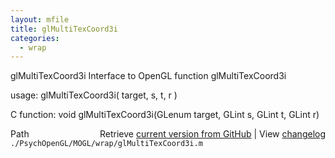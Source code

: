 ```yaml
---
layout: mfile
title: glMultiTexCoord3i
categories:
  - wrap
---
```


glMultiTexCoord3i  Interface to OpenGL function glMultiTexCoord3i

usage:  glMultiTexCoord3i\( target, s, t, r \)

C function:  void glMultiTexCoord3i\(GLenum target, GLint s, GLint t, GLint r\)


<div class="code_header" style="text-align:right;">
  <span style="float:left;">Path&nbsp;&nbsp;</span> <span class="counter">Retrieve <a href=
  "https://raw.github.com/Psychtoolbox-3/Psychtoolbox-3/beta/./PsychOpenGL/MOGL/wrap/glMultiTexCoord3i.m">current version from GitHub</a> | View <a href=
  "https://github.com/Psychtoolbox-3/Psychtoolbox-3/commits/beta/./PsychOpenGL/MOGL/wrap/glMultiTexCoord3i.m">changelog</a></span>
</div>
<div class="code">
  <code>./PsychOpenGL/MOGL/wrap/glMultiTexCoord3i.m</code>
</div>
